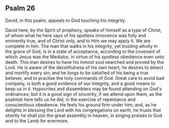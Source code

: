 ## Psalm 26

David, in this psalm, appeals to God touching his integrity.

David here, by the Spirit of prophecy, speaks of himself as a type of Christ, of whom what he here says of his spotless innocence was fully and eminently true, and of Christ only, and to Him we may apply it. We are complete in him. The man that walks in his integrity, yet trusting wholly in the grace of God, is in a state of acceptance, according to the covenant of which Jesus was the Mediator, in virtue of his spotless obedience even unto death. This man desires to have his inmost soul searched and proved by the Lord. He is aware of the deceitfulness of his own heart; he desires to detect and mortify every sin; and he longs to be satisfied of his being a true believer, and to practise the holy commands of God. Great care to avoid bad company, is both a good evidence of our integrity, and a good means to keep us in it. Hypocrites and dissemblers may be found attending on God's ordinances; but it is a good sign of sincerity, if we attend upon them, as the psalmist here tells us he did, in the exercise of repentance and conscientious obedience. He feels his ground firm under him; and, as he delights in blessing the Lord with his congregations on earth, he trusts that shortly he shall join the great assembly in heaven, in singing praises to God and to the Lamb for evermore.

